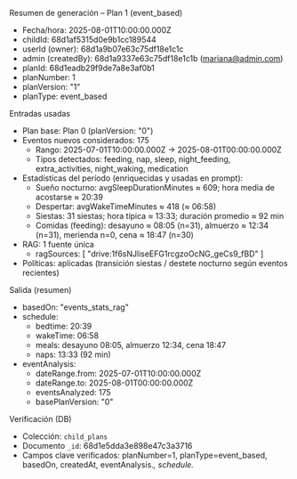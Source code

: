 Resumen de generación – Plan 1 (event_based)

- Fecha/hora: 2025-08-01T10:00:00.000Z
- childId: 68d1af5315d0e9b1cc189544
- userId (owner): 68d1a9b07e63c75df18e1c1c
- admin (createdBy): 68d1a9337e63c75df18e1c1b (mariana@admin.com)
- planId: 68d1eadb29f9de7a8e3af0b1
- planNumber: 1
- planVersion: "1"
- planType: event_based

Entradas usadas

- Plan base: Plan 0 (planVersion: "0")
- Eventos nuevos considerados: 175
  - Rango: 2025-07-01T10:00:00.000Z → 2025-08-01T00:00:00.000Z
  - Tipos detectados: feeding, nap, sleep, night_feeding, extra_activities, night_waking, medication
- Estadísticas del período (enriquecidas y usadas en prompt):
  - Sueño nocturno: avgSleepDurationMinutes ≈ 609; hora media de acostarse ≈ 20:39
  - Despertar: avgWakeTimeMinutes ≈ 418 (≈ 06:58)
  - Siestas: 31 siestas; hora típica ≈ 13:33; duración promedio ≈ 92 min
  - Comidas (feeding): desayuno ≈ 08:05 (n=31), almuerzo ≈ 12:34 (n=31), merienda n=0, cena ≈ 18:47 (n=30)
- RAG: 1 fuente única
  - ragSources: [
    "drive:1f6sNJliseEFG1rcgzoOcNG_geCs9_fBD"
  ]
- Políticas: aplicadas (transición siestas / destete nocturno según eventos recientes)

Salida (resumen)

- basedOn: "events_stats_rag"
- schedule:
  - bedtime: 20:39
  - wakeTime: 06:58
  - meals: desayuno 08:05, almuerzo 12:34, cena 18:47
  - naps: 13:33 (92 min)
- eventAnalysis:
  - dateRange.from: 2025-07-01T10:00:00.000Z
  - dateRange.to: 2025-08-01T00:00:00.000Z
  - eventsAnalyzed: 175
  - basePlanVersion: "0"

Verificación (DB)

- Colección: `child_plans`
- Documento `_id`: 68d1e5dda3e898e47c3a3716
- Campos clave verificados: planNumber=1, planType=event_based, basedOn, createdAt, eventAnalysis.*, schedule.*
